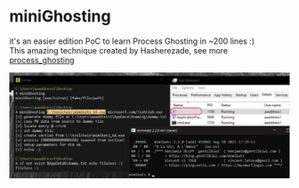 # miniGhosting

it's an easier edition PoC to learn Process Ghosting in ~200 lines :) <br>
This amazing technique created by Hasherezade, see more [process_ghosting](https://github.com/hasherezade/process_ghosting)

![](Demo.png)
